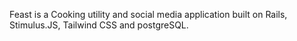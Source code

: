 Feast is a Cooking utility and social media application built on Rails, Stimulus.JS, Tailwind CSS and postgreSQL.
